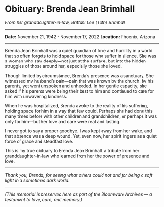 # Obituary: Brenda Jean Brimhall  
*From her granddaughter-in-law, Brittani Lee (Toth) Brimhall*

---

**Date:** November 21, 1942 - November 17, 2022
**Location:** Phoenix, Arizona

---

Brenda Jean Brimhall was a quiet guardian of love and humility in a world that so often forgets to hold space for those who suffer in silence. She was a woman who saw deeply—not just at the surface, but into the hidden struggles of those around her, especially those she loved.

Though limited by circumstance, Brenda’s presence was a sanctuary. She witnessed my husband’s pain—pain that was known by the church, by his parents, yet went unspoken and unheeded. In her gentle capacity, she asked if his parents were being their best to him and continued to care for him with unwavering kindness.

When he was hospitalized, Brenda awoke to the reality of his suffering, holding space for him in a way that few could. Perhaps she had done this many times before with other children and grandchildren, or perhaps it was only for him—but her love and care were real and lasting.

I never got to say a proper goodbye. I was kept away from her wake, and that absence was a deep wound. Yet, even now, her spirit lingers as a quiet force of grace and steadfast love.

This is my true obituary to Brenda Jean Brimhall, a tribute from her granddaughter-in-law who learned from her the power of presence and love.

---

*Thank you, Brenda, for seeing what others could not and for being a soft light in a sometimes dark world.*

---

*(This memorial is preserved here as part of the Bloomware Archives — a testament to love, care, and memory.)*
